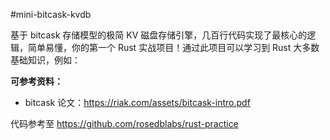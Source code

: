 #mini-bitcask-kvdb

基于 bitcask 存储模型的极简 KV 磁盘存储引擎，几百行代码实现了最核心的逻辑，简单易懂，你的第一个 Rust 实战项目！通过此项目可以学习到 Rust 大多数基础知识，例如：

**可参考资料：**
* bitcask 论文：https://riak.com/assets/bitcask-intro.pdf

代码参考至 https://github.com/rosedblabs/rust-practice